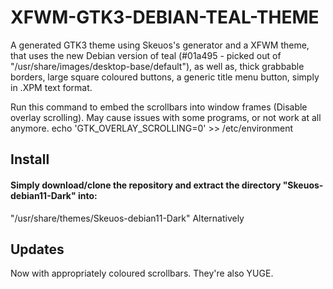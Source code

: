 # XFWM-GTK3-DEBIAN-TEAL-THEME

A generated GTK3 theme using Skeuos's generator and a XFWM theme, that uses the new Debian version of teal (#01a495 - picked out of "/usr/share/images/desktop-base/default"), as well as, thick grabbable borders, large square coloured buttons, a generic title menu button, simply in .XPM text format.

Run this command to embed the scrollbars into window frames (Disable overlay scrolling).
May cause issues with some programs, or not work at all anymore.
echo 'GTK_OVERLAY_SCROLLING=0' >> /etc/environment

## Install
#### Simply download/clone the repository and extract the directory "Skeuos-debian11-Dark" into:
"/usr/share/themes/Skeuos-debian11-Dark"
Alternatively

## Updates
Now with appropriately coloured scrollbars. They're also YUGE.

